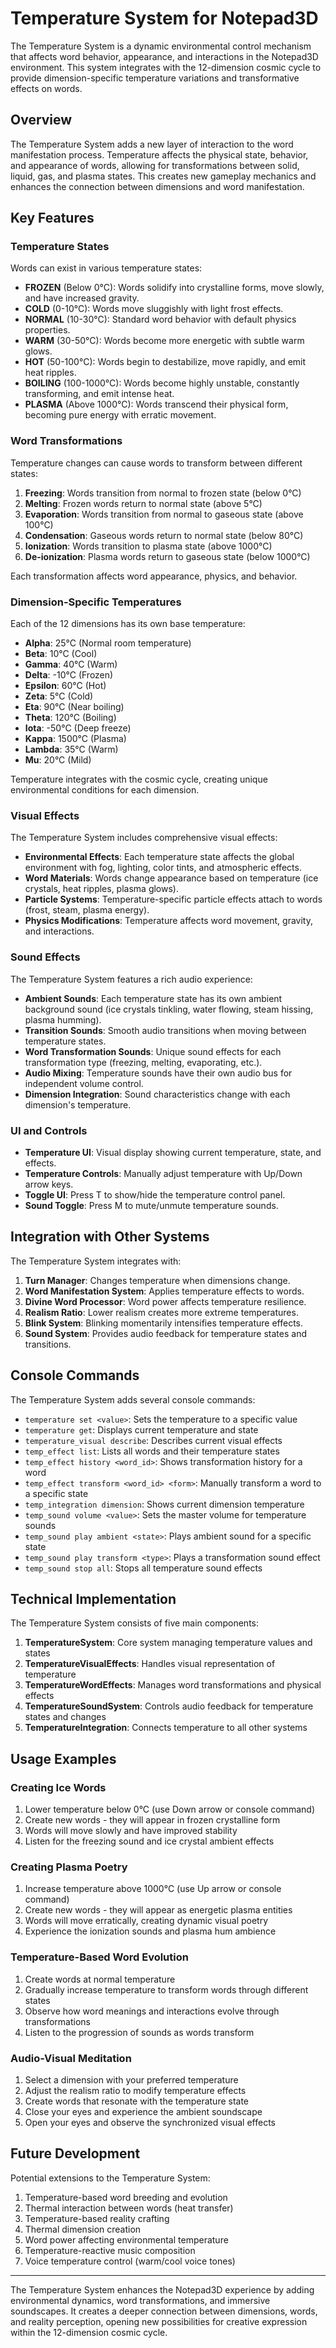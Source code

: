 # Temperature System for Notepad3D

The Temperature System is a dynamic environmental control mechanism that affects word behavior, appearance, and interactions in the Notepad3D environment. This system integrates with the 12-dimension cosmic cycle to provide dimension-specific temperature variations and transformative effects on words.

## Overview

The Temperature System adds a new layer of interaction to the word manifestation process. Temperature affects the physical state, behavior, and appearance of words, allowing for transformations between solid, liquid, gas, and plasma states. This creates new gameplay mechanics and enhances the connection between dimensions and word manifestation.

## Key Features

### Temperature States

Words can exist in various temperature states:

- **FROZEN** (Below 0°C): Words solidify into crystalline forms, move slowly, and have increased gravity.
- **COLD** (0-10°C): Words move sluggishly with light frost effects.
- **NORMAL** (10-30°C): Standard word behavior with default physics properties.
- **WARM** (30-50°C): Words become more energetic with subtle warm glows.
- **HOT** (50-100°C): Words begin to destabilize, move rapidly, and emit heat ripples.
- **BOILING** (100-1000°C): Words become highly unstable, constantly transforming, and emit intense heat.
- **PLASMA** (Above 1000°C): Words transcend their physical form, becoming pure energy with erratic movement.

### Word Transformations

Temperature changes can cause words to transform between different states:

1. **Freezing**: Words transition from normal to frozen state (below 0°C)
2. **Melting**: Frozen words return to normal state (above 5°C)
3. **Evaporation**: Words transition from normal to gaseous state (above 100°C)
4. **Condensation**: Gaseous words return to normal state (below 80°C)
5. **Ionization**: Words transition to plasma state (above 1000°C)
6. **De-ionization**: Plasma words return to gaseous state (below 1000°C)

Each transformation affects word appearance, physics, and behavior.

### Dimension-Specific Temperatures

Each of the 12 dimensions has its own base temperature:

- **Alpha**: 25°C (Normal room temperature)
- **Beta**: 10°C (Cool)
- **Gamma**: 40°C (Warm)
- **Delta**: -10°C (Frozen)
- **Epsilon**: 60°C (Hot)
- **Zeta**: 5°C (Cold)
- **Eta**: 90°C (Near boiling)
- **Theta**: 120°C (Boiling)
- **Iota**: -50°C (Deep freeze)
- **Kappa**: 1500°C (Plasma)
- **Lambda**: 35°C (Warm)
- **Mu**: 20°C (Mild)

Temperature integrates with the cosmic cycle, creating unique environmental conditions for each dimension.

### Visual Effects

The Temperature System includes comprehensive visual effects:

- **Environmental Effects**: Each temperature state affects the global environment with fog, lighting, color tints, and atmospheric effects.
- **Word Materials**: Words change appearance based on temperature (ice crystals, heat ripples, plasma glows).
- **Particle Systems**: Temperature-specific particle effects attach to words (frost, steam, plasma energy).
- **Physics Modifications**: Temperature affects word movement, gravity, and interactions.

### Sound Effects

The Temperature System features a rich audio experience:

- **Ambient Sounds**: Each temperature state has its own ambient background sound (ice crystals tinkling, water flowing, steam hissing, plasma humming).
- **Transition Sounds**: Smooth audio transitions when moving between temperature states.
- **Word Transformation Sounds**: Unique sound effects for each transformation type (freezing, melting, evaporating, etc.).
- **Audio Mixing**: Temperature sounds have their own audio bus for independent volume control.
- **Dimension Integration**: Sound characteristics change with each dimension's temperature.

### UI and Controls

- **Temperature UI**: Visual display showing current temperature, state, and effects.
- **Temperature Controls**: Manually adjust temperature with Up/Down arrow keys.
- **Toggle UI**: Press T to show/hide the temperature control panel.
- **Sound Toggle**: Press M to mute/unmute temperature sounds.

## Integration with Other Systems

The Temperature System integrates with:

1. **Turn Manager**: Changes temperature when dimensions change.
2. **Word Manifestation System**: Applies temperature effects to words.
3. **Divine Word Processor**: Word power affects temperature resilience.
4. **Realism Ratio**: Lower realism creates more extreme temperatures.
5. **Blink System**: Blinking momentarily intensifies temperature effects.
6. **Sound System**: Provides audio feedback for temperature states and transitions.

## Console Commands

The Temperature System adds several console commands:

- `temperature set <value>`: Sets the temperature to a specific value
- `temperature get`: Displays current temperature and state
- `temperature_visual describe`: Describes current visual effects
- `temp_effect list`: Lists all words and their temperature states
- `temp_effect history <word_id>`: Shows transformation history for a word
- `temp_effect transform <word_id> <form>`: Manually transform a word to a specific state
- `temp_integration dimension`: Shows current dimension temperature
- `temp_sound volume <value>`: Sets the master volume for temperature sounds
- `temp_sound play ambient <state>`: Plays ambient sound for a specific state
- `temp_sound play transform <type>`: Plays a transformation sound effect
- `temp_sound stop all`: Stops all temperature sound effects

## Technical Implementation

The Temperature System consists of five main components:

1. **TemperatureSystem**: Core system managing temperature values and states
2. **TemperatureVisualEffects**: Handles visual representation of temperature
3. **TemperatureWordEffects**: Manages word transformations and physical effects
4. **TemperatureSoundSystem**: Controls audio feedback for temperature states and changes
5. **TemperatureIntegration**: Connects temperature to all other systems

## Usage Examples

### Creating Ice Words
1. Lower temperature below 0°C (use Down arrow or console command)
2. Create new words - they will appear in frozen crystalline form
3. Words will move slowly and have improved stability
4. Listen for the freezing sound and ice crystal ambient effects

### Creating Plasma Poetry
1. Increase temperature above 1000°C (use Up arrow or console command)
2. Create new words - they will appear as energetic plasma entities
3. Words will move erratically, creating dynamic visual poetry
4. Experience the ionization sounds and plasma hum ambience

### Temperature-Based Word Evolution
1. Create words at normal temperature
2. Gradually increase temperature to transform words through different states
3. Observe how word meanings and interactions evolve through transformations
4. Listen to the progression of sounds as words transform

### Audio-Visual Meditation
1. Select a dimension with your preferred temperature
2. Adjust the realism ratio to modify temperature effects
3. Create words that resonate with the temperature state
4. Close your eyes and experience the ambient soundscape
5. Open your eyes and observe the synchronized visual effects

## Future Development

Potential extensions to the Temperature System:

1. Temperature-based word breeding and evolution
2. Thermal interaction between words (heat transfer)
3. Temperature-based reality crafting
4. Thermal dimension creation
5. Word power affecting environmental temperature
6. Temperature-reactive music composition
7. Voice temperature control (warm/cool voice tones)

---

The Temperature System enhances the Notepad3D experience by adding environmental dynamics, word transformations, and immersive soundscapes. It creates a deeper connection between dimensions, words, and reality perception, opening new possibilities for creative expression within the 12-dimension cosmic cycle.